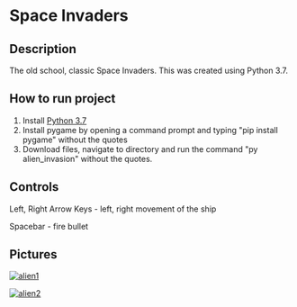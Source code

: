 Space Invaders 
=========================
Description
-------------------
The old school, classic Space Invaders. This was created using Python 3.7.

How to run project
--------------------  
1) Install [Python 3.7](https://www.python.org/downloads/release/python-370/)   
2) Install pygame by opening a command prompt and typing "pip install pygame" without the quotes
3) Download files, navigate to directory and run the command "py alien_invasion" without the quotes. 

Controls
--------------------  
Left, Right Arrow Keys - left, right movement of the ship

Spacebar - fire bullet

Pictures  
--------

<a href="https://ibb.co/0MDPbf9"><img src="https://i.ibb.co/YkRvstd/alien1.png" alt="alien1" border="0" /></a>

<a href="https://ibb.co/ZxvfKg9"><img src="https://i.ibb.co/VTbLDC6/alien2.png" alt="alien2" border="0" /></a>
